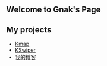 ## Welcome to Gnak's Page

## My projects

- [Kmap](https://github.com/Heathennn/Kmap)
- [KSwiper](https://github.com/Heathennn/K_Swiper)
- [我的博客](http://www.iwannapy.com)